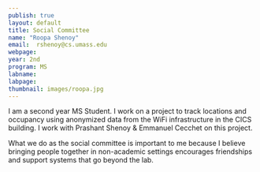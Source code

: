 ```yaml
---
publish: true
layout: default
title: Social Committee
name: "Roopa Shenoy"
email: 	rshenoy@cs.umass.edu 
webpage: 
year: 2nd
program: MS
labname: 
labpage: 
thumbnail: images/roopa.jpg
---
```

I am a second year MS Student. I work on a project to track locations
and occupancy using anonymized data from the WiFi infrastructure in the
CICS building. I work with Prashant Shenoy & Emmanuel Cecchet on this
project.

What we do as the social committee is important to me because I believe
bringing people together in non-academic settings encourages friendships
and support systems that go beyond the lab.
